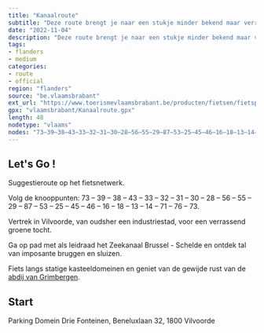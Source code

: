 ```yaml
---
title: "Kanaalroute"
subtitle: "Deze route brengt je naar een stukje minder bekend maar verrassend Vlaanderen. Het Zeekanaal Brussel - Schelde is de leidraad met tal van imposante bruggen en sluizen. Je komt langs groene plekjes, kasteeldomeinen en de gewijde rust van de abdij van Grimbergen."
date: "2022-11-04"
description: "Deze route brengt je naar een stukje minder bekend maar verrassend Vlaanderen. Het Zeekanaal Brussel - Schelde is de leidraad met tal van imposante bruggen en sluizen. Je komt langs groene plekjes, kasteeldomeinen en de gewijde rust van de abdij van Grimbergen." 
tags:
- flanders
- medium
categories: 
- route
- official
region: "flanders"
source: "be.vlaamsbrabant"
ext_url: "https://www.toerismevlaamsbrabant.be/producten/fietsen/fietsproducten/kanaalroute/index.html"
gpx: "vlaamsbrabant/Kanaalroute.gpx"
length: 48
nodetype: "vlaams"
nodes: "73–39–38–43–33–32–31–30–28–56–55–29–87–53–25–45–46–16–18–13–14–71–76–73"
---
```


## Let's Go ! 

Suggestieroute op het fietsnetwerk.

Volg de knooppunten: 73 – 39 – 38 – 43 – 33 – 32 – 31 – 30 – 28 – 56 – 55 – 29 – 87 – 53 – 25 – 45 – 46 – 16 – 18 – 13 – 14 – 71 – 76 – 73.

Vertrek in Vilvoorde, van oudsher een industriestad, voor een verrassend groene tocht.

Ga op pad met als leidraad het Zeekanaal Brussel - Schelde en ontdek tal van imposante bruggen en sluizen.

Fiets langs statige kasteeldomeinen en geniet van de gewijde rust van de [abdij van Grimbergen](https://www.toerismevlaamsbrabant.be//producten/fietsen/fietsproducten/kanaalroute/index.html).



## Start

Parking Domein Drie Fonteinen, Beneluxlaan 32, 1800 Vilvoorde
